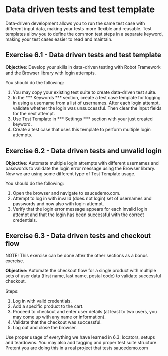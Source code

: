# Data driven tests and test template

Data-driven development allows you to run the same test case with different input data, making your tests more flexible and reusable. Test templates allow you to define the common test steps in a separate keyword, making your test cases easier to read and maintain.

## Exercise 6.1 - Data driven tests and test template

**Objective**: Develop your skills in data-driven testing with Robot Framework and the Browser library with login attempts.

You should do the following:

1. You may copy your existing test suite to create data-driven test suite.
2. In the *** Keywords *** section, create a test case template for logging in using a username from a list of usernames. After each login attempt, validate whether the login was unsuccessful. Then clear the input fields for the next attempt.
3. Use Test Template in *** Settings *** section with your just created keyword.
4. Create a test case that uses this template to perform multiple login attempts.

## Exercise 6.2 - Data driven tests and unvalid login

**Objective:** Automate multiple login attempts with different usernames and passwords to validate the login error message using the Browser library. Now we are using some different type of Test Template usage.

You should do the following:

1. Open the browser and navigate to saucedemo.com.
2. Attempt to log in with invalid (does not login) set of usernames and passwords and now also with login attempt.
3. Verify that the login error message appears for each invalid login attempt and that the login has been successful with the correct credentials.

## Exercise 6.3 - Data driven tests and checkout flow

NOTE! This exercise can be done after the other sections as a bonus exercise.

**Objective:** Automate the checkout flow for a single product with multiple sets of user data (first name, last name, postal code) to validate successful checkout.

Steps:

1. Log in with valid credentials.
2. Add a specific product to the cart.
3. Proceed to checkout and enter user details (at least to two users, you may come up with any name or information).
4. Validate that the checkout was successful.
5. Log out and close the browser.

Use proper usage of everything we have learned in 6.3: locators, setups and teardowns. You may also add tagging and proper test suite structure. Pretent you are doing this in a real project that tests saucedemo.com

